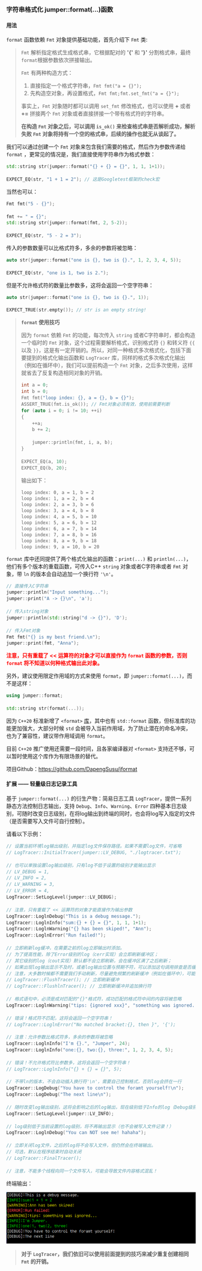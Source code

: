 ### 字符串格式化 jumper::format(...)函数

#### 用法

`format` 函数依赖 `Fmt` 对象提供基础功能，首先介绍下 `Fmt` 类:

> `Fmt` 解析指定格式生成格式串，它根据配对的 __'{'__ 和 __'}'__ 分割格式串，最终`format`根据参数依次拼接输出。
>
> `Fmt` 有两种构造方式：
>
> 1. 直接指定一个格式字符串，`Fmt fmt("a = {}");`
> 2. 先构造空对象，再设置格式，`Fmt fmt;fmt.set_fmt("a = {}");`
>
> 事实上，`Fmt` 对象随时都可以调用 `set_fmt` 修改格式，也可以使用 __+__ 或者 __+=__ 拼接两个 `Fmt` 对象或者直接拼接一个带有格式符的字符串。
>
> __在构造 `Fmt` 对象之后，可以调用 `is_ok()` 来检查格式串是否解析成功，解析失败 `Fmt` 对象将持有一个空的格式串，后续的操作也就无从谈起了。__

我们可以通过创建一个 `Fmt` 对象来包含我们需要的格式，然后作为参数传递给 `format` ，更常见的情况是，我们直接使用字符串作为格式参数：

```c++
std::string str(jumper::format("{} + {} = {}", 1, 1, 1+1));

EXPECT_EQ(str, "1 + 1 = 2"); // 这是Googletest框架的check宏
```

当然也可以：

```c++
Fmt fmt("5 - {}");

fmt += " = {}";
std::string str(jumper::format(fmt, 2, 5-2));

EXPECT_EQ(str, "5 - 2 = 3");
```

传入的参数数量可以比格式符多，多余的参数将被忽略：

```c++
auto str(jumper::format("one is {}, two is {}.", 1, 2, 3, 4, 5));

EXPECT_EQ(str, "one is 1, two is 2.");
```

但是不允许格式符的数量比参数多，这将会返回一个空字符串：

```c++
auto str(jumper::format("one is {}, two is {}.", 1));

EXPECT_TRUE(str.empty()); // str is an empty string!
```

> __`format` 使用技巧__
>
> 因为 `format` 依赖 `Fmt` 的功能，每次传入 `string` 或者C字符串时，都会构造一个临时的 `Fmt` 对象，这个过程需要解析格式，识别格式符 `{}` 和转义符 `{{` 以及 `}}`，这是有一定开销的。所以，对同一种格式多次格式化，包括下面要提到的格式化输出函数和 `LogTracer` 库，同样的格式多次格式化输出（例如在循环中），我们可以提前构造一个 `Fmt` 对象，之后多次使用，这样就省去了反复构造相同对象的开销。
>
> ```c++
> int a = 0;
> int b = 0;
> Fmt fmt("loop index: {}, a = {}, b = {}");
> ASSERT_TRUE(fmt.is_ok()); // Fmt对象必须有效，使用前需要判断
> for (auto i = 0; i != 10; ++i)
> {
>     ++a;
>     b += 2;
> 
>     jumper::println(fmt, i, a, b);
> }
> 
> EXPECT_EQ(a, 10);
> EXPECT_EQ(b, 20);
> ```
>
> 输出如下：
>
> ```shell
> loop index: 0, a = 1, b = 2
> loop index: 1, a = 2, b = 4
> loop index: 2, a = 3, b = 6
> loop index: 3, a = 4, b = 8
> loop index: 4, a = 5, b = 10
> loop index: 5, a = 6, b = 12
> loop index: 6, a = 7, b = 14
> loop index: 7, a = 8, b = 16
> loop index: 8, a = 9, b = 18
> loop index: 9, a = 10, b = 20
> ```

`format` 库中还同提供了两个格式化输出的函数：`print(...)` 和 `println(...)`，他们有多个版本的重载函数，可传入C++ `string` 对象或者C字符串或者 `Fmt` 对象，带 `ln` 的版本会自动追加一个换行符 `'\n'`。

```c++
// 直接传入C字符串
jumper::println("Input something...");
jumper::print("A -> {}\n", 'a');

// 传入string对象
jumper::println(std::string("d -> {}"), 'D');

// 传入Fmt对象
Fmt fmt("{} is my best friend.\n");
jumper::print(fmt, "Anna");
```

__<span style="color:red"> 注意，只有重载了 << 运算符的对象才可以直接作为 `format` 函数的参数，否则 `format` 将不知道以何种格式输出此对象。</span>__

另外，建议使用限定作用域的方式来使用 `format`，即 `jumper::format(...)`，而不是这样：

```c++
using jumper::format;

std::string str(format(...));
```

因为 `C++20` 标准新增了 `<format>` [库][format]，其中也有 `std::format` 函数，但标准库的功能更加强大，大部分时候 `std` 会被导入当前作用域，为了防止潜在的命名冲突，也为了兼容性，建议带作用域调用 `format`。

目前 `C++20` 推广使用还需要一段时间，且各家编译器对 `<format>` 支持还不够，可以暂时使用这个库作为有限场景的替代。

项目Github：<https://github.com/DapengSusu/jformat>



#### 扩展 —— 轻量级日志记录工具

基于 `jumper::format(...)` 的衍生产物：简易日志工具 `LogTracer`，提供一系列静态方法控制日志输出，支持 `Debug`、`Info`、`Warning`、`Error` 四种基本日志级别，可随时改变日志级别，在将log输出到终端的同时，也会将log写入指定的文件（是否需要写入文件可自行控制）。

请看以下示例：

```c++
// 设置当前环境log输出级别，并指定log文件保存路径。如果不需要log文件，可省略
// LogTracer::InitialTracer(jumper::LV_DEBUG, "./logtracer.txt");

// 也可以单独设置log输出级别，只有log不低于设置的级别才能输出显示
// LV_DEBUG = 1,
// LV_INFO = 2,
// LV_WARNING = 3,
// LV_ERROR = 4,
LogTracer::SetLogLevel(jumper::LV_DEBUG);

// 注意，只有重载了 << 运算符的对象才能直接作为输出参数
LogTracer::LoglnDebug("This is a debug message.");
LogTracer::LoglnInfo("sum:{} + {} = {}", 1, 1, 1+1);
LogTracer::LoglnWarning("{} has been skiped!", "Ann");
LogTracer::LoglnError("Run failed!");

// 立即刷新log缓冲，在需要之前的log立即输出时添加。
// 为了提高性能，除了Error级别的log（cerr实现）会立即刷新缓冲区；
// 其它级别的log（cout实现）默认都不会立即刷新，会在缓冲区满了之后刷新；
// 如果出现log输出显示不及时，或者log输出位置与预期不符，可以添加这句调用排查是否缓冲没有及时刷新。
// 注意，大多数时候都不需要我们手动刷新，尽量避免频繁的刷新缓冲（例如在循环中），可能会导致性能问题。
// LogTracer::FlushTracer(); // 立即刷新缓冲
// LogTracer::FlushlnTracer(); // 立即刷新缓冲并追加换行符

// 格式语句中，必须是成对匹配的"{}"格式符，成功匹配的格式符中间的内容将被忽略
LogTracer::LoglnWarning("tips: {ignored xxx}", "something was ignored...");

// 错误！格式符不匹配，这将会返回一个空字符串！
// LogTracer::LoglnError("No matched bracket:{}, then }", '{');

// 注意：允许参数比格式符多，多余的参数将被忽略
LogTracer::LoglnInfo("I'm {}.", "Jumper", 24);
LogTracer::LoglnInfo("one:{}, two:{}, three:", 1, 2, 3, 4, 5);

// 错误！不允许格式符比参数多，这将会返回一个空字符串！
// LogTracer::LoglnInfo("{} + {} = {}", 5);

// 不带ln的版本，不会自动插入换行符'\n'，需要自己控制格式，否则log会挤在一行
LogTracer::LogDebug("You have to control the foramt yourself!\n");
LogTracer::LogDebug("The next line\n");

// 随时改变log输出级别，这将会影响之后的log输出，现在级别低于Info的log（Debug级别的log）将不再输出！
LogTracer::SetLogLevel(jumper::LV_INFO);

// log级别低于当前设置的log级别，将不再输出显示（也不会被写入文件记录！）
LogTracer::LoglnDebug("You can NOT see me! hahaha");

// 立即关闭log文件，之后的log将不会写入文件，但仍然会在终端输出。
// 可选，默认在程序结束时自动关闭
// LogTracer::FinalTracer();

// 注意，不能多个线程向同一个文件写入，可能会导致文件内容格式混乱！
```

终端输出：

![image-20221128144848686](./assets/logtracer.png)

> __对于 `LogTracer`，我们依旧可以使用前面提到的技巧来减少重复创建相同 `Fmt` 的开销。__

[format]: https://zh.cppreference.com/w/cpp/header/format	"c++20 format"
